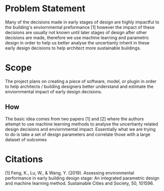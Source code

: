 # Problem Statement

Many of the decisions made in early stages of design are highly impactful to the building's enviornmental preformance [1] however the impact of these decisions are usually not known until later stages of design after other decisions are made, therefore we use machine learning and parametric design in order to help us better analyse the uncertianty inherit in these early design decisions to help architect more sustainable buildings.

# Scope

The project plans on creating a piece of software, model, or plugin in order to help architects / building designers better understand and estimate the enviornmental impact of early design decisions.

## How

The basic idea comes from two papers [1] and [2] where the authors attempt to use machine learning methods to analyse the uncertianty related design decisions and enviornmental impact. Essentially what we are trying to do is take a set of design parameters and correlate those with a large dataset of outcomes

# Citations

[1] Feng, K., Lu, W., & Wang, Y. (2019). Assessing environmental performance in early building design stage: An integrated parametric design and machine learning method. Sustainable Cities and Society, 50, 101596.

